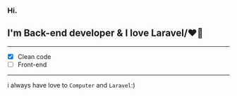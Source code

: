 ### Hi.
## I'm Back-end developer & I love Laravel/❤🐘
---
- [x] Clean code
- [ ] Front-end
---
i always have love to `Computer` and `Laravel`:)
